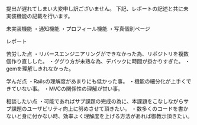 提出が遅れてしまい大変申し訳ございません。
下記、レポートの記述と共に未実装機能の記載を行います。

未実装機能
・通知機能
・プロフィール機能
・写真個別ページ

レポート

苦労した点
・リバースエンジニアリングができなかった為、リポジトリを複数個作り直しした。
・ググり方が未熟な為、デバックに時間が掛かりすぎた。
・gemを理解しきれなかった。

学んだ点
・Railsの理解度があまりにも低かった事。
・機能の細分化が上手くできていない事。
・MVCの関係性の理解が甘い事。

相談したい点
・可能であればサブ課題の完成の為に、本課題をこなしながらサブ課題のユーザビリティ向上に努めさせて頂きたい。
・数多くのコードを書かないと身に付かない時、効率よく理解度を上げる方法があれば御教示頂きたい。
